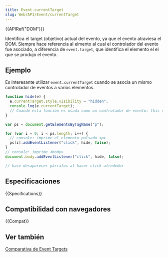 ```yaml
---
title: Event.currentTarget
slug: Web/API/Event/currentTarget
---
```


{{APIRef("DOM")}}

Identifica el target (objetivo) actual del evento, ya que el evento atraviesa el DOM. Siempre hace referencia al elmento al cual el controlador del evento fue asociado, a diferencia de `event.target`, que identifica el elemento el el que se produjo el evento.

## Ejemplo

Es interesante utilizar `event.currentTarget` cuando se asocia un mismo controlador de eventos a varios elementos.

```js
function hide(e) {
  e.currentTarget.style.visibility = "hidden";
  console.log(e.currentTarget);
  // Cuando esta función es usada como un controlador de evento: this === e.currentTarget
}

var ps = document.getElementsByTagName("p");

for (var i = 0; i < ps.length; i++) {
  // console: imprime el elemento pulsado <p>
  ps[i].addEventListener("click", hide, false);
}
// console: imprime <body>
document.body.addEventListener("click", hide, false);

// hace desaparecer párrafos al hacer click alrededor
```

## Especificaciones

{{Specifications}}

## Compatibilidad con navegadores

{{Compat}}

## Ver también

[Comparativa de Event Targets](/es/docs/Web/API/Event/Comparison_of_Event_Targets)
